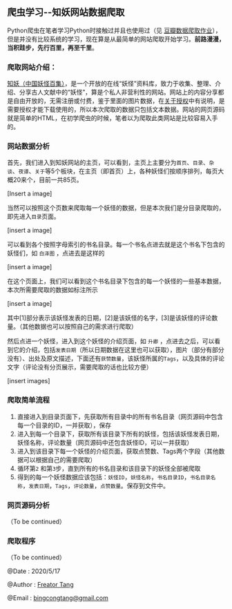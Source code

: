## 爬虫学习--知妖网站数据爬取

Python爬虫在笔者学习Python时接触过并且也使用过（见 [豆瓣数据爬取作业](https://github.com/Freator/Homework_DoubanSpider)），但是并没有比较系统的学习，现在算是从最简单的网站爬取开始学习。**前路漫漫，当积跬步，先行百里，再至千里**。

### 爬取网站介绍：

[知妖（中国妖怪百集）](http://www.cbaigui.com/)，是一个开放的在线“妖怪”资料库，致力于收集、整理、介绍、分享古人文献中的“妖怪”，算是个私人非营利性的网站。网站上的内容分享都是自由开放的，无需注册或付费，鉴于里面的图片数据，在[关于授权](http://www.cbaigui.com/?page_id=4635)中有说明，是需要授权才能下载使用的，所以本次爬取的数据只包括文本数据。网站的网页源码就是简单的HTML，在初学爬虫的时候，笔者以为爬取此类网站是比较容易入手的。

### 网站数据分析

首先，我们进入到知妖网站的主页，可以看到，主页上主要分为`首页`、`目录`、`杂谈`、`夜谭`、`关于`等5个板块，在主页（即首页）上，各种妖怪们按顺序排列，每页大概20来个，目前一共85页。

[Insert a image]

当然可以按照这个页数来爬取每一个妖怪的数据，但是本次我们是分目录爬取的，即先进入`目录`页面。

[insert a image]

可以看到各个按照字母索引的书名目录。每一个书名点进去就是这个书名下包含的妖怪们，如 `白泽图` ，点进去是这样的

[insert a image]

在这个页面上，我们可以看到这个书名目录下包含的每一个妖怪的一些基本数据，本次所需要爬取的数据如标注所示

[insert a image]

其中[1]部分表示该妖怪发表的日期，[2]是该妖怪的名字，[3]是该妖怪的评论数量。（其他数据也可以按照自己的需求进行爬取）

然后点进一个妖怪，进入到这个妖怪的介绍页面，如 `升卿` ，点进去之后，可以看到它的介绍，包括`发表日期`（所以日期数据在这里也可以获取），图片（部分有部分没有）、出处及原文描述，下面还有`获赞数量`，该妖怪所属的`Tags`，以及具体的评论文字（评论没有分页展示，需要爬取的话也比较方便）

[insert images]  

### 爬取简单流程

1. 直接进入到目录页面下，先获取所有目录中的所有书名目录（网页源码中包含每一个目录的ID，一并获取），保存
2. 进入到每一个目录下，获取所有该目录下所有的妖怪，包括该妖怪发表日期，妖怪名称，评论数量（网页源码中还包含妖怪ID，可以一并获取）
3. 进入到该目录下每一个妖怪的介绍页面，获取点赞数、Tags两个字段（其他数据可以根据自己的需要爬取）
4. 循环第`2` 和第`3`步，直到所有的书名目录和该目录下的妖怪全部被爬取
5. 得到的每一个妖怪数据应该包括：`妖怪ID`，`妖怪名称`，`书名目录ID`，`书名目录名称`，`发表日期`，`Tags`，`评论数量`，`点赞数量`。保存到文件中。  

### 网页源码分析

（To be continued）

### 爬取程序

（To be continued）



@Date : 2020/5/17

@Author : [Freator Tang](https://github.com/Freator)

@Email : [bingcongtang@gmail.com](mailto:bingcongtang@gmail.com)
